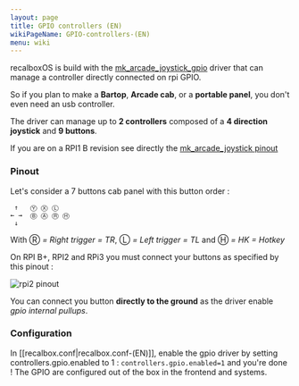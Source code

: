 ```yaml
---
layout: page
title: GPIO controllers (EN)
wikiPageName: GPIO-controllers-(EN)
menu: wiki
---
```


recalboxOS is build with the [mk_arcade_joystick_gpio](https://github.com/digitalLumberjack/mk_arcade_joystick_rpi) driver that can manage a controller directly connected on rpi GPIO.

So if you plan to make a **Bartop**, **Arcade cab**, or a **portable panel**, you don't even need an usb controller.

The driver can manage up to **2 controllers** composed of a **4 direction joystick** and **9 buttons**.

If you are on a RPI1 B revision see directly the [mk_arcade_joystick pinout](https://github.com/digitalLumberjack/mk_arcade_joystick_rpi/blob/hotkeybtn/README.md#pinout)

### Pinout ###
Let's consider a 7 buttons cab panel with this button order : 

     ↑   Ⓨ Ⓧ Ⓛ  
    ← →	 Ⓑ Ⓐ Ⓡ Ⓗ
     ↓  

With Ⓡ _= Right trigger = TR_, Ⓛ _= Left trigger = TL_ and Ⓗ _= HK = Hotkey_


On RPI B+, RPI2 and RPi3 you must connect your buttons as specified by this pinout :  

![rpi2 pinout](https://www.dropbox.com/s/cxxl8fghke7xo4j/mk_joystick_arcade_GPIOsb%2B-hk-V2.jpg?raw=1)

You can connect you button **directly to the ground** as the driver enable _gpio internal pullups_.


### Configuration ###
In [[recalbox.conf|recalbox.conf-(EN)]], enable the gpio driver by setting controllers.gpio.enabled to 1 : `controllers.gpio.enabled=1` and you're done ! The GPIO are configured out of the box in the frontend and systems.
